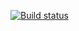 [![Build status](https://ci.appveyor.com/api/projects/status/64yoixhjx78kcw2h/branch/master?svg=true)](https://ci.appveyor.com/project/Marifad/web/branch/master)
